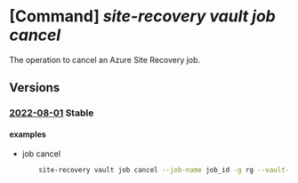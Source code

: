 # [Command] _site-recovery vault job cancel_

The operation to cancel an Azure Site Recovery job.

## Versions

### [2022-08-01](/Resources/mgmt-plane/L3N1YnNjcmlwdGlvbnMve30vcmVzb3VyY2Vncm91cHMve30vcHJvdmlkZXJzL21pY3Jvc29mdC5yZWNvdmVyeXNlcnZpY2VzL3ZhdWx0cy97fS9yZXBsaWNhdGlvbmpvYnMve30vY2FuY2Vs/2022-08-01.xml) **Stable**

<!-- mgmt-plane /subscriptions/{}/resourcegroups/{}/providers/microsoft.recoveryservices/vaults/{}/replicationjobs/{}/cancel 2022-08-01 -->

#### examples

- job cancel
    ```bash
        site-recovery vault job cancel --job-name job_id -g rg --vault-name vault_name
    ```
